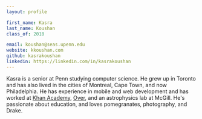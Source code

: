 ```yaml
---
layout: profile

first_name: Kasra
last_name: Koushan
class_of: 2018

email: koushan@seas.upenn.edu
website: kkoushan.com
github: kasrakoushan
linkedin: https://linkedin.com/in/kasrakoushan
---
```


Kasra is a senior at Penn studying computer science. He grew up in Toronto and has also lived in the cities of Montreal, Cape Town, and now Philadelphia. He has experience in mobile and web development and has worked at [Khan Academy](http://khanacademy.org), [Over](http://madewithover.com), and an astrophysics lab at McGill. He's passionate about education, and loves pomegranates, photography, and Drake.
